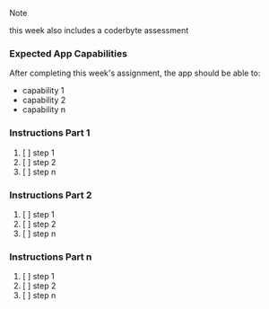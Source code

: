 <!-- h1, h2 already used by CTD Learns -->
> [!note]
> this week also includes a coderbyte assessment

### Expected App Capabilities

After completing this week's assignment, the app should be able to:

- capability 1
- capability 2
- capability n

### Instructions Part 1

1. [ ] step 1
2. [ ] step 2
3. [ ] step n

### Instructions Part 2

1. [ ] step 1
2. [ ] step 2
3. [ ] step n

### Instructions Part n

1. [ ] step 1
2. [ ] step 2
3. [ ] step n
